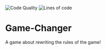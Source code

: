 ![Code Quality](https://img.shields.io/codefactor/grade/github/Node-Kid/Game-Changer/dev) ![Lines of code](https://img.shields.io/tokei/lines/github/Node-Kid/Game-Changer)
# Game-Changer
A game about rewriting the rules of the game!
